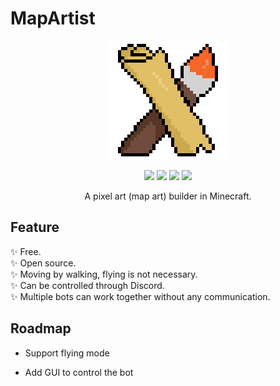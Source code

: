 # MapArtist

<p align="center">
  <img src="/images/logo.png" />
</p>

<p align="center">
  <img src="https://img.shields.io/github/downloads/JueXiuHuang/MapArtist/total" />
  <img src="https://img.shields.io/github/last-commit/JueXiuHuang/MapArtist" />
  <img src="https://img.shields.io/github/v/release/JueXiuHuang/MapArtist" />
  <img src="https://img.shields.io/github/license/JueXiuHuang/MapArtist" />
</p>

<p align="center">
  A pixel art (map art) builder in Minecraft.
</p>

## Feature

:sparkles: Free.  
:sparkles: Open source.  
:sparkles: Moving by walking, flying is not necessary.  
:sparkles: Can be controlled through Discord.  
:sparkles: Multiple bots can work together without any communication.  

## Roadmap

- Support flying mode

- Add GUI to control the bot
